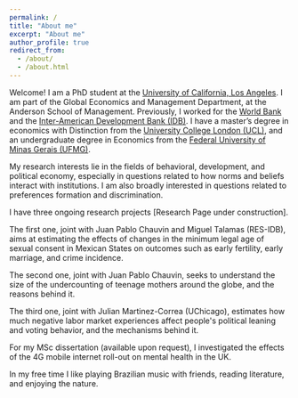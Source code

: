 ```yaml
---
permalink: /
title: "About me"
excerpt: "About me"
author_profile: true
redirect_from: 
  - /about/
  - /about.html
---
```



Welcome! I am  a PhD student at the [University of California, Los Angeles](https://www.anderson.ucla.edu/degrees/phd-program/areas-of-study/global-economics-and-management/meet-the-students/rafael-macedo-rubi%C3%A3o). I am part of the Global Economics and Management Department, at the Anderson School of Management. Previously, I worked for the [World Bank](https://www.worldbank.org) and the [Inter-American Development Bank (IDB)](https://www.iadb.org/en/about-us/departments/res). I have a master’s degree in economics with Distinction from the [University College London (UCL)](https://www.ucl.ac.uk/economics), and an undergraduate degree in Economics from the [Federal University of Minas Gerais (UFMG)](https://www.face.ufmg.br/departamentos/ciencias-economicas/o-departamento.html). 

My research interests lie in the fields of behavioral, development, and political economy, especially in questions related to how norms and beliefs interact with institutions. I am also broadly interested in questions related to preferences formation and discrimination. 

I have three ongoing research projects [Research Page under construction]. 

The first one, joint with Juan Pablo Chauvin and Miguel Talamas (RES-IDB), aims at estimating the effects of changes in the minimum legal age of sexual consent in Mexican States on outcomes such as early fertility, early marriage, and crime incidence. 

The second one, joint with Juan Pablo Chauvin, seeks to understand the size of the undercounting of teenage mothers around the globe, and the reasons behind it.

The third one, joint with Julian Martinez-Correa (UChicago), estimates how much negative labor market experiences affect people's political leaning and voting behavior, and the mechanisms behind it.

For my MSc dissertation (available upon request), I investigated the effects of the 4G mobile internet roll-out on mental health in the UK.

In my free time I like playing Brazilian music with friends, reading literature, and enjoying the nature.







